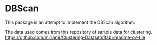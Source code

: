 # DBScan

This package is an attempt to implement the DBScan algorithm.

The data used comes from this repository of sample data for clustering.
https://github.com/milaan9/Clustering-Datasets?tab=readme-ov-file


